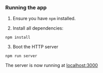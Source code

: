 ### Running the app

1. Ensure you have `npm` installed.

2. Install all dependencies:

````
npm install
````

3. Boot the HTTP server

````
npm run server
````

The server is now running at [localhost:3000](localhost:3000)


